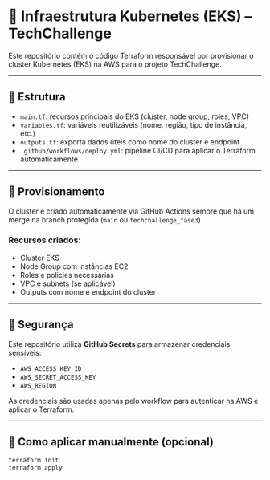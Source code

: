 # 🚀 Infraestrutura Kubernetes (EKS) – TechChallenge

Este repositório contém o código Terraform responsável por provisionar o cluster Kubernetes (EKS) na AWS para o projeto TechChallenge.

---

## 🧱 Estrutura

- `main.tf`: recursos principais do EKS (cluster, node group, roles, VPC)
- `variables.tf`: variáveis reutilizáveis (nome, região, tipo de instância, etc.)
- `outputs.tf`: exporta dados úteis como nome do cluster e endpoint
- `.github/workflows/deploy.yml`: pipeline CI/CD para aplicar o Terraform automaticamente

---

## 🚀 Provisionamento

O cluster é criado automaticamente via GitHub Actions sempre que há um merge na branch protegida (`main` ou `techchallenge_fase3`).

### Recursos criados:

- Cluster EKS
- Node Group com instâncias EC2
- Roles e policies necessárias
- VPC e subnets (se aplicável)
- Outputs com nome e endpoint do cluster

---

## 🔐 Segurança

Este repositório utiliza **GitHub Secrets** para armazenar credenciais sensíveis:

- `AWS_ACCESS_KEY_ID`
- `AWS_SECRET_ACCESS_KEY`
- `AWS_REGION`

As credenciais são usadas apenas pelo workflow para autenticar na AWS e aplicar o Terraform.

---

## 📄 Como aplicar manualmente (opcional)

```bash
terraform init
terraform apply
